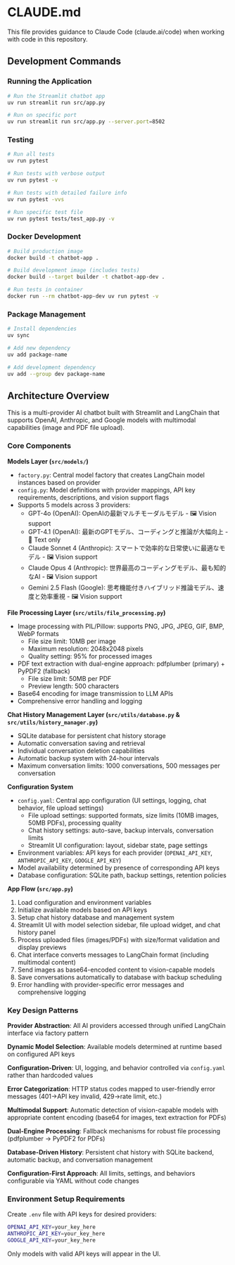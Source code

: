 # CLAUDE.md

This file provides guidance to Claude Code (claude.ai/code) when working with code in this repository.

## Development Commands

### Running the Application
```bash
# Run the Streamlit chatbot app
uv run streamlit run src/app.py

# Run on specific port
uv run streamlit run src/app.py --server.port=8502
```

### Testing
```bash
# Run all tests
uv run pytest

# Run tests with verbose output
uv run pytest -v

# Run tests with detailed failure info
uv run pytest -vvs

# Run specific test file
uv run pytest tests/test_app.py -v
```

### Docker Development
```bash
# Build production image
docker build -t chatbot-app .

# Build development image (includes tests)
docker build --target builder -t chatbot-app-dev .

# Run tests in container
docker run --rm chatbot-app-dev uv run pytest -v
```

### Package Management
```bash
# Install dependencies
uv sync

# Add new dependency
uv add package-name

# Add development dependency
uv add --group dev package-name
```

## Architecture Overview

This is a multi-provider AI chatbot built with Streamlit and LangChain that supports OpenAI, Anthropic, and Google models with multimodal capabilities (image and PDF file upload).

### Core Components

**Models Layer (`src/models/`)**
- `factory.py`: Central model factory that creates LangChain model instances based on provider
- `config.py`: Model definitions with provider mappings, API key requirements, descriptions, and vision support flags
- Supports 5 models across 3 providers:
  - GPT-4o (OpenAI): OpenAIの最新マルチモーダルモデル - 🖼️ Vision support
  - GPT-4.1 (OpenAI): 最新のGPTモデル、コーディングと推論が大幅向上 - 📝 Text only
  - Claude Sonnet 4 (Anthropic): スマートで効率的な日常使いに最適なモデル - 🖼️ Vision support
  - Claude Opus 4 (Anthropic): 世界最高のコーディングモデル、最も知的なAI - 🖼️ Vision support
  - Gemini 2.5 Flash (Google): 思考機能付きハイブリッド推論モデル、速度と効率重視 - 🖼️ Vision support

**File Processing Layer (`src/utils/file_processing.py`)**
- Image processing with PIL/Pillow: supports PNG, JPG, JPEG, GIF, BMP, WebP formats
  - File size limit: 10MB per image
  - Maximum resolution: 2048x2048 pixels
  - Quality setting: 95% for processed images
- PDF text extraction with dual-engine approach: pdfplumber (primary) + PyPDF2 (fallback)
  - File size limit: 50MB per PDF
  - Preview length: 500 characters
- Base64 encoding for image transmission to LLM APIs
- Comprehensive error handling and logging

**Chat History Management Layer (`src/utils/database.py` & `src/utils/history_manager.py`)**
- SQLite database for persistent chat history storage
- Automatic conversation saving and retrieval
- Individual conversation deletion capabilities
- Automatic backup system with 24-hour intervals
- Maximum conversation limits: 1000 conversations, 500 messages per conversation

**Configuration System**
- `config.yaml`: Central app configuration (UI settings, logging, chat behavior, file upload settings)
  - File upload settings: supported formats, size limits (10MB images, 50MB PDFs), processing quality
  - Chat history settings: auto-save, backup intervals, conversation limits
  - Streamlit UI configuration: layout, sidebar state, page settings
- Environment variables: API keys for each provider (`OPENAI_API_KEY`, `ANTHROPIC_API_KEY`, `GOOGLE_API_KEY`)
- Model availability determined by presence of corresponding API keys
- Database configuration: SQLite path, backup settings, retention policies

**App Flow (`src/app.py`)**
1. Load configuration and environment variables
2. Initialize available models based on API keys
3. Setup chat history database and management system
4. Streamlit UI with model selection sidebar, file upload widget, and chat history panel
5. Process uploaded files (images/PDFs) with size/format validation and display previews
6. Chat interface converts messages to LangChain format (including multimodal content)
7. Send images as base64-encoded content to vision-capable models
8. Save conversations automatically to database with backup scheduling
9. Error handling with provider-specific error messages and comprehensive logging

### Key Design Patterns

**Provider Abstraction**: All AI providers accessed through unified LangChain interface via factory pattern

**Dynamic Model Selection**: Available models determined at runtime based on configured API keys

**Configuration-Driven**: UI, logging, and behavior controlled via `config.yaml` rather than hardcoded values

**Error Categorization**: HTTP status codes mapped to user-friendly error messages (401→API key invalid, 429→rate limit, etc.)

**Multimodal Support**: Automatic detection of vision-capable models with appropriate content encoding (base64 for images, text extraction for PDFs)

**Dual-Engine Processing**: Fallback mechanisms for robust file processing (pdfplumber → PyPDF2 for PDFs)

**Database-Driven History**: Persistent chat history with SQLite backend, automatic backup, and conversation management

**Configuration-First Approach**: All limits, settings, and behaviors configurable via YAML without code changes

### Environment Setup Requirements

Create `.env` file with API keys for desired providers:
```bash
OPENAI_API_KEY=your_key_here
ANTHROPIC_API_KEY=your_key_here  
GOOGLE_API_KEY=your_key_here
```

Only models with valid API keys will appear in the UI.